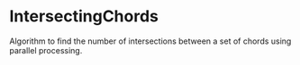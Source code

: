 # IntersectingChords

Algorithm to find the number of intersections between a set of chords using parallel processing.
